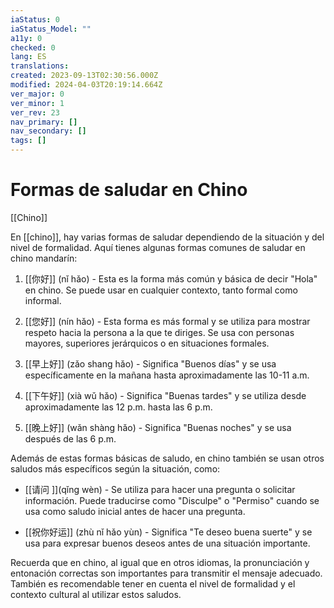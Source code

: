 ```yaml
---
iaStatus: 0
iaStatus_Model: ""
a11y: 0
checked: 0
lang: ES
translations: 
created: 2023-09-13T02:30:56.000Z
modified: 2024-04-03T20:19:14.664Z
ver_major: 0
ver_minor: 1
ver_rev: 23
nav_primary: []
nav_secondary: []
tags: []
---
```

# Formas de saludar en Chino

[[Chino]]

En [[chino]], hay varias formas de saludar dependiendo de la situación y del nivel de formalidad. Aquí tienes algunas formas comunes de saludar en chino mandarín:

1.  [[你好]] (nǐ hǎo) - Esta es la forma más común y básica de decir "Hola" en chino. Se puede usar en cualquier contexto, tanto formal como informal.
    
2.  [[您好]] (nín hǎo) - Esta forma es más formal y se utiliza para mostrar respeto hacia la persona a la que te diriges. Se usa con personas mayores, superiores jerárquicos o en situaciones formales.
    
3.  [[早上好]] (zǎo shang hǎo) - Significa "Buenos días" y se usa específicamente en la mañana hasta aproximadamente las 10-11 a.m.
    
4.  [[下午好]] (xià wǔ hǎo) - Significa "Buenas tardes" y se utiliza desde aproximadamente las 12 p.m. hasta las 6 p.m.
    
5.  [[晚上好]] (wǎn shàng hǎo) - Significa "Buenas noches" y se usa después de las 6 p.m.
    

Además de estas formas básicas de saludo, en chino también se usan otros saludos más específicos según la situación, como:

-   [[请问 ]](qǐng wèn) - Se utiliza para hacer una pregunta o solicitar información. Puede traducirse como "Disculpe" o "Permiso" cuando se usa como saludo inicial antes de hacer una pregunta.
      
-   [[祝你好运]] (zhù nǐ hǎo yùn) - Significa "Te deseo buena suerte" y se usa para expresar buenos deseos antes de una situación importante.
    

Recuerda que en chino, al igual que en otros idiomas, la pronunciación y entonación correctas son importantes para transmitir el mensaje adecuado. También es recomendable tener en cuenta el nivel de formalidad y el contexto cultural al utilizar estos saludos.